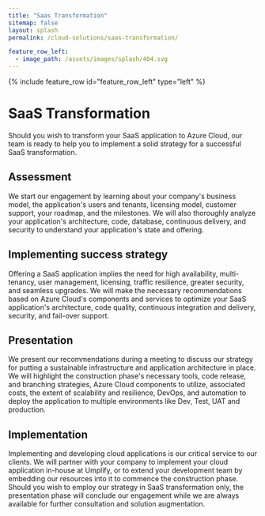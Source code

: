 ```yaml
---
title: "Saas Transformation"
sitemap: false
layout: splash
permalink: /cloud-solutions/saas-transformation/

feature_row_left:
  - image_path: /assets/images/splash/404.svg
---
```


{% include feature_row id="feature_row_left" type="left" %}


# SaaS Transformation

Should you wish to transform your SaaS application to Azure Cloud, our team is ready to help you to implement a solid strategy for a successful SaaS transformation.

## Assessment

We start our engagement by learning about your company's business model, the application's users and tenants, licensing model, customer support, your roadmap, and the milestones. We will also thoroughly analyze your application's architecture, code, database, continuous delivery, and security to understand your application's state and offering.

## Implementing success strategy

Offering a SaaS application implies the need for high availability, multi-tenancy, user management, licensing, traffic resilience, greater security, and seamless upgrades. We will make the necessary recommendations based on Azure Cloud's components and services to optimize your SaaS application's architecture, code quality, continuous integration and delivery, security, and fail-over support.

## Presentation

We present our recommendations during a meeting to discuss our strategy for putting a sustainable infrastructure and application architecture in place. We will highlight the construction phase's necessary tools, code release, and branching strategies, Azure Cloud components to utilize, associated costs, the extent of scalability and resilience, DevOps, and automation to deploy the application to multiple environments like Dev, Test, UAT and production.

## Implementation

Implementing and developing cloud applications is our critical service to our clients. We will partner with your company to implement your cloud application in-house at Umplify, or to extend your development team by embedding our resources into it to commence the construction phase. Should you wish to employ our strategy in SaaS transformation only, the presentation phase will conclude our engagement while we are always available for further consultation and solution augmentation.
